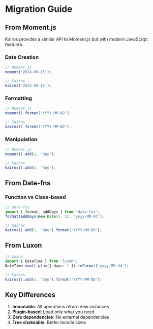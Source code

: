 # Migration Guide

## From Moment.js

Kairos provides a similar API to Moment.js but with modern JavaScript features.

### Date Creation

```typescript
// Moment.js
moment('2024-06-15');

// Kairos
kairos('2024-06-15');
```

### Formatting

```typescript
// Moment.js
moment().format('YYYY-MM-DD');

// Kairos
kairos().format('YYYY-MM-DD');
```

### Manipulation

```typescript
// Moment.js
moment().add(1, 'day');

// Kairos
kairos().add(1, 'day');
```

## From Date-fns

### Function vs Class-based

```typescript
// date-fns
import { format, addDays } from 'date-fns';
format(addDays(new Date(), 1), 'yyyy-MM-dd');

// Kairos
kairos().add(1, 'day').format('YYYY-MM-DD');
```

## From Luxon

```typescript
// Luxon
import { DateTime } from 'luxon';
DateTime.now().plus({ days: 1 }).toFormat('yyyy-MM-dd');

// Kairos
kairos().add(1, 'day').format('YYYY-MM-DD');
```

## Key Differences

1. **Immutable**: All operations return new instances
2. **Plugin-based**: Load only what you need
3. **Zero dependencies**: No external dependencies
4. **Tree shakeable**: Better bundle sizes
